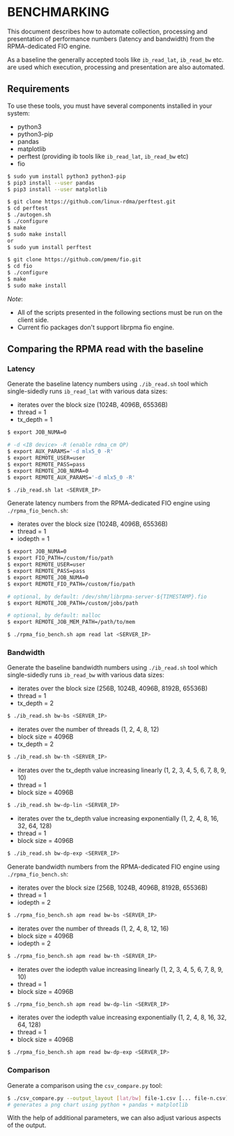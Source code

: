 # BENCHMARKING

This document describes how to automate collection, processing and presentation of performance numbers (latency and bandwidth) from the RPMA-dedicated FIO engine.

As a baseline the generally accepted tools like `ib_read_lat`, `ib_read_bw` etc. are used which execution, processing and presentation are also automated.

## Requirements

To use these tools, you must have several components installed in your system:
 - python3
 - python3-pip
 - pandas
 - matplotlib
 - perftest (providing ib tools like `ib_read_lat`, `ib_read_bw` etc)
 - fio

```sh
$ sudo yum install python3 python3-pip
$ pip3 install --user pandas
$ pip3 install --user matplotlib

$ git clone https://github.com/linux-rdma/perftest.git
$ cd perftest
$ ./autogen.sh
$ ./configure
$ make
$ sudo make install
or
$ sudo yum install perftest

$ git clone https://github.com/pmem/fio.git
$ cd fio
$ ./configure
$ make
$ sudo make install
```

*Note*:
 - All of the scripts presented in the following sections must be run on the client side.
 - Current fio packages don't support librpma fio engine.

## Comparing the RPMA read with the baseline

### Latency

Generate the baseline latency numbers using `./ib_read.sh` tool which single-sidedly runs `ib_read_lat` with various data sizes:
 - iterates over the block size (1024B, 4096B, 65536B)
 - thread = 1
 - tx_depth = 1

```sh
$ export JOB_NUMA=0

# -d <IB device> -R (enable rdma_cm QP)
$ export AUX_PARAMS='-d mlx5_0 -R'
$ export REMOTE_USER=user
$ export REMOTE_PASS=pass
$ export REMOTE_JOB_NUMA=0
$ export REMOTE_AUX_PARAMS='-d mlx5_0 -R'

$ ./ib_read.sh lat <SERVER_IP>
```

Generate latency numbers from the RPMA-dedicated FIO engine using `./rpma_fio_bench.sh`:
 - iterates over the block size (1024B, 4096B, 65536B)
 - thread = 1
 - iodepth = 1

```sh
$ export JOB_NUMA=0
$ export FIO_PATH=/custom/fio/path
$ export REMOTE_USER=user
$ export REMOTE_PASS=pass
$ export REMOTE_JOB_NUMA=0
$ export REMOTE_FIO_PATH=/custom/fio/path

# optional, by default: /dev/shm/librpma-server-${TIMESTAMP}.fio
$ export REMOTE_JOB_PATH=/custom/jobs/path

# optional, by default: malloc
$ export REMOTE_JOB_MEM_PATH=/path/to/mem

$ ./rpma_fio_bench.sh apm read lat <SERVER_IP>
```

### Bandwidth

Generate the baseline bandwidth numbers using `./ib_read.sh` tool which single-sidedly runs `ib_read_bw` with various data sizes:

 - iterates over the block size (256B, 1024B, 4096B, 8192B, 65536B)
 - thread = 1
 - tx_depth = 2

```sh
$ ./ib_read.sh bw-bs <SERVER_IP>
```

 - iterates over the number of threads (1, 2, 4, 8, 12)
 - block size = 4096B
 - tx_depth = 2

```sh
$ ./ib_read.sh bw-th <SERVER_IP>
```

 - iterates over the tx_depth value increasing linearly (1, 2, 3, 4, 5, 6, 7, 8, 9, 10)
 - thread = 1
 - block size = 4096B

```sh
$ ./ib_read.sh bw-dp-lin <SERVER_IP>
```

 - iterates over the tx_depth value increasing exponentially (1, 2, 4, 8, 16, 32, 64, 128)
 - thread = 1
 - block size = 4096B

```sh
$ ./ib_read.sh bw-dp-exp <SERVER_IP>
```

Generate bandwidth numbers from the RPMA-dedicated FIO engine using `./rpma_fio_bench.sh`:

 - iterates over the block size (256B, 1024B, 4096B, 8192B, 65536B)
 - thread = 1
 - iodepth = 2

```sh
$ ./rpma_fio_bench.sh apm read bw-bs <SERVER_IP>
```

 - iterates over the number of threads (1, 2, 4, 8, 12, 16)
 - block size = 4096B
 - iodepth = 2

```sh
$ ./rpma_fio_bench.sh apm read bw-th <SERVER_IP>
```
 - iterates over the iodepth value increasing linearly (1, 2, 3, 4, 5, 6, 7, 8, 9, 10)
 - thread = 1
 - block size = 4096B

```sh
$ ./rpma_fio_bench.sh apm read bw-dp-lin <SERVER_IP>
```

 - iterates over the iodepth value increasing exponentially (1, 2, 4, 8, 16, 32, 64, 128)
 - thread = 1
 - block size = 4096B

```sh
$ ./rpma_fio_bench.sh apm read bw-dp-exp <SERVER_IP>
```

### Comparison

Generate a comparison using the `csv_compare.py` tool:

```sh
$ ./csv_compare.py --output_layout [lat/bw] file-1.csv [... file-n.csv]
# generates a png chart using python + pandas + matplotlib
```

With the help of additional parameters, we can also adjust various aspects of the output.
